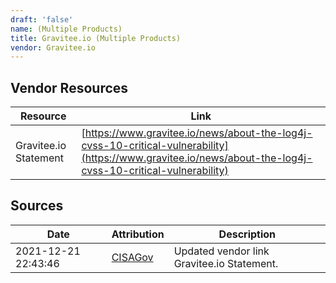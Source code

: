 ```yaml
---
draft: 'false'
name: (Multiple Products)
title: Gravitee.io (Multiple Products)
vendor: Gravitee.io
---
```


## Vendor Resources
| Resource | Link |
| --- | --- |
| Gravitee.io Statement | [https://www.gravitee.io/news/about-the-log4j-cvss-10-critical-vulnerability](https://www.gravitee.io/news/about-the-log4j-cvss-10-critical-vulnerability) |



## Sources
| Date | Attribution | Description |
| --- | --- | --- |
| 2021-12-21 22:43:46 | [CISAGov](https://raw.githubusercontent.com/cisagov/log4j-affected-db/develop/README.md) | Updated vendor link Gravitee.io Statement.  |
